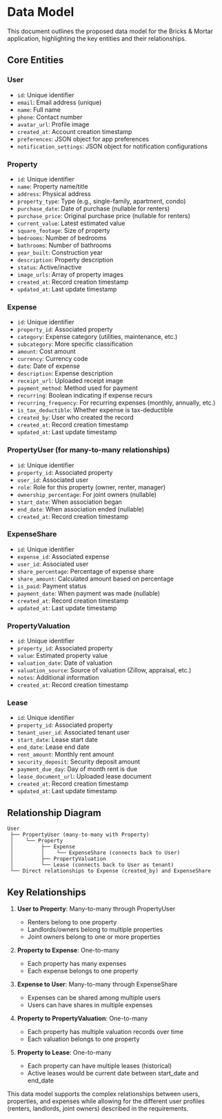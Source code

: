 # Data Model

This document outlines the proposed data model for the Bricks & Mortar application, highlighting the key entities and their relationships.

## Core Entities

### User
- `id`: Unique identifier
- `email`: Email address (unique)
- `name`: Full name
- `phone`: Contact number
- `avatar_url`: Profile image
- `created_at`: Account creation timestamp
- `preferences`: JSON object for app preferences
- `notification_settings`: JSON object for notification configurations

### Property
- `id`: Unique identifier
- `name`: Property name/title
- `address`: Physical address
- `property_type`: Type (e.g., single-family, apartment, condo)
- `purchase_date`: Date of purchase (nullable for renters)
- `purchase_price`: Original purchase price (nullable for renters)
- `current_value`: Latest estimated value
- `square_footage`: Size of property
- `bedrooms`: Number of bedrooms
- `bathrooms`: Number of bathrooms
- `year_built`: Construction year
- `description`: Property description
- `status`: Active/inactive
- `image_urls`: Array of property images
- `created_at`: Record creation timestamp
- `updated_at`: Last update timestamp

### Expense
- `id`: Unique identifier
- `property_id`: Associated property
- `category`: Expense category (utilities, maintenance, etc.)
- `subcategory`: More specific classification
- `amount`: Cost amount
- `currency`: Currency code
- `date`: Date of expense
- `description`: Expense description
- `receipt_url`: Uploaded receipt image
- `payment_method`: Method used for payment
- `recurring`: Boolean indicating if expense recurs
- `recurring_frequency`: For recurring expenses (monthly, annually, etc.)
- `is_tax_deductible`: Whether expense is tax-deductible
- `created_by`: User who created the record
- `created_at`: Record creation timestamp
- `updated_at`: Last update timestamp

### PropertyUser (for many-to-many relationships)
- `id`: Unique identifier
- `property_id`: Associated property
- `user_id`: Associated user
- `role`: Role for this property (owner, renter, manager)
- `ownership_percentage`: For joint owners (nullable)
- `start_date`: When association began
- `end_date`: When association ended (nullable)
- `created_at`: Record creation timestamp

### ExpenseShare
- `id`: Unique identifier
- `expense_id`: Associated expense
- `user_id`: Associated user
- `share_percentage`: Percentage of expense share
- `share_amount`: Calculated amount based on percentage
- `is_paid`: Payment status
- `payment_date`: When payment was made (nullable)
- `created_at`: Record creation timestamp
- `updated_at`: Last update timestamp

### PropertyValuation
- `id`: Unique identifier
- `property_id`: Associated property
- `value`: Estimated property value
- `valuation_date`: Date of valuation
- `valuation_source`: Source of valuation (Zillow, appraisal, etc.)
- `notes`: Additional information
- `created_at`: Record creation timestamp

### Lease
- `id`: Unique identifier
- `property_id`: Associated property
- `tenant_user_id`: Associated tenant user
- `start_date`: Lease start date
- `end_date`: Lease end date
- `rent_amount`: Monthly rent amount
- `security_deposit`: Security deposit amount
- `payment_due_day`: Day of month rent is due
- `lease_document_url`: Uploaded lease document
- `created_at`: Record creation timestamp
- `updated_at`: Last update timestamp

## Relationship Diagram

```
User
 ├── PropertyUser (many-to-many with Property)
 │    └── Property
 │         ├── Expense
 │         │    └── ExpenseShare (connects back to User)
 │         ├── PropertyValuation
 │         └── Lease (connects back to User as tenant)
 └── Direct relationships to Expense (created_by) and ExpenseShare
```

## Key Relationships

1. **User to Property**: Many-to-many through PropertyUser
   - Renters belong to one property
   - Landlords/owners belong to multiple properties
   - Joint owners belong to one or more properties

2. **Property to Expense**: One-to-many
   - Each property has many expenses
   - Each expense belongs to one property

3. **Expense to User**: Many-to-many through ExpenseShare
   - Expenses can be shared among multiple users
   - Users can have shares in multiple expenses

4. **Property to PropertyValuation**: One-to-many
   - Each property has multiple valuation records over time
   - Each valuation belongs to one property

5. **Property to Lease**: One-to-many
   - Each property can have multiple leases (historical)
   - Active leases would be current date between start_date and end_date

This data model supports the complex relationships between users, properties, and expenses while allowing for the different user profiles (renters, landlords, joint owners) described in the requirements.